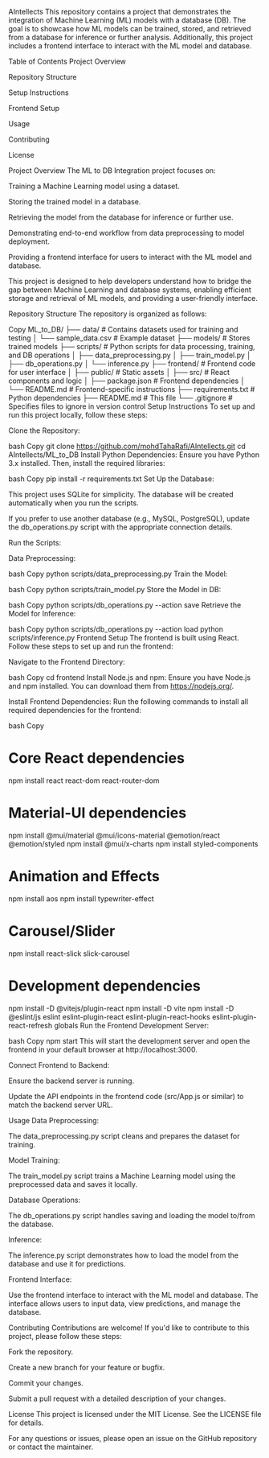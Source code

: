 AIntellects 
This repository contains a project that demonstrates the integration of Machine Learning (ML) models with a database (DB). The goal is to showcase how ML models can be trained, stored, and retrieved from a database for inference or further analysis. Additionally, this project includes a frontend interface to interact with the ML model and database.

Table of Contents
Project Overview

Repository Structure

Setup Instructions

Frontend Setup

Usage

Contributing

License

Project Overview
The ML to DB Integration project focuses on:

Training a Machine Learning model using a dataset.

Storing the trained model in a database.

Retrieving the model from the database for inference or further use.

Demonstrating end-to-end workflow from data preprocessing to model deployment.

Providing a frontend interface for users to interact with the ML model and database.

This project is designed to help developers understand how to bridge the gap between Machine Learning and database systems, enabling efficient storage and retrieval of ML models, and providing a user-friendly interface.

Repository Structure
The repository is organized as follows:

Copy
ML_to_DB/
├── data/                   # Contains datasets used for training and testing
│   └── sample_data.csv     # Example dataset
├── models/                 # Stores trained models
├── scripts/                # Python scripts for data processing, training, and DB operations
│   ├── data_preprocessing.py
│   ├── train_model.py
│   ├── db_operations.py
│   └── inference.py
├── frontend/               # Frontend code for user interface
│   ├── public/             # Static assets
│   ├── src/                # React components and logic
│   ├── package.json        # Frontend dependencies
│   └── README.md           # Frontend-specific instructions
├── requirements.txt        # Python dependencies
├── README.md               # This file
└── .gitignore              # Specifies files to ignore in version control
Setup Instructions
To set up and run this project locally, follow these steps:

Clone the Repository:

bash
Copy
git clone https://github.com/mohdTahaRafi/AIntellects.git
cd AIntellects/ML_to_DB
Install Python Dependencies:
Ensure you have Python 3.x installed. Then, install the required libraries:

bash
Copy
pip install -r requirements.txt
Set Up the Database:

This project uses SQLite for simplicity. The database will be created automatically when you run the scripts.

If you prefer to use another database (e.g., MySQL, PostgreSQL), update the db_operations.py script with the appropriate connection details.

Run the Scripts:

Data Preprocessing:

bash
Copy
python scripts/data_preprocessing.py
Train the Model:

bash
Copy
python scripts/train_model.py
Store the Model in DB:

bash
Copy
python scripts/db_operations.py --action save
Retrieve the Model for Inference:

bash
Copy
python scripts/db_operations.py --action load
python scripts/inference.py
Frontend Setup
The frontend is built using React. Follow these steps to set up and run the frontend:

Navigate to the Frontend Directory:

bash
Copy
cd frontend
Install Node.js and npm:
Ensure you have Node.js and npm installed. You can download them from https://nodejs.org/.

Install Frontend Dependencies:
Run the following commands to install all required dependencies for the frontend:

bash
Copy
# Core React dependencies
npm install react react-dom react-router-dom

# Material-UI dependencies
npm install @mui/material @mui/icons-material @emotion/react @emotion/styled
npm install @mui/x-charts
npm install styled-components

# Animation and Effects
npm install aos
npm install typewriter-effect

# Carousel/Slider
npm install react-slick slick-carousel

# Development dependencies
npm install -D @vitejs/plugin-react
npm install -D vite
npm install -D @eslint/js eslint eslint-plugin-react eslint-plugin-react-hooks eslint-plugin-react-refresh globals
Run the Frontend Development Server:

bash
Copy
npm start
This will start the development server and open the frontend in your default browser at http://localhost:3000.

Connect Frontend to Backend:

Ensure the backend server is running.

Update the API endpoints in the frontend code (src/App.js or similar) to match the backend server URL.

Usage
Data Preprocessing:

The data_preprocessing.py script cleans and prepares the dataset for training.

Model Training:

The train_model.py script trains a Machine Learning model using the preprocessed data and saves it locally.

Database Operations:

The db_operations.py script handles saving and loading the model to/from the database.

Inference:

The inference.py script demonstrates how to load the model from the database and use it for predictions.

Frontend Interface:

Use the frontend interface to interact with the ML model and database. The interface allows users to input data, view predictions, and manage the database.

Contributing
Contributions are welcome! If you'd like to contribute to this project, please follow these steps:

Fork the repository.

Create a new branch for your feature or bugfix.

Commit your changes.

Submit a pull request with a detailed description of your changes.

License
This project is licensed under the MIT License. See the LICENSE file for details.

For any questions or issues, please open an issue on the GitHub repository or contact the maintainer.

